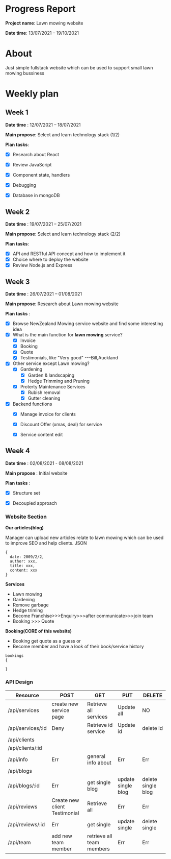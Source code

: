 # Progress Report

**Project name**: Lawn mowing website

**Date time**: 13/07/2021 – 19/10/2021

# About 
Just simple fullstack website which can be used to support small lawn mowing bussiness

# Weekly plan
## Week 1
**Date time**       : 12/07/2021 – 18/07/2021

**Main propose**: Select and learn technology stack (1/2)

**Plan tasks**: 

- [x] Research about React
- [x] Review JavaScript
- [x] Component state, handlers
- [x] Debugging
- [x] Database in mongoDB


## Week 2
**Date time**     :   19/07/2021 – 25/07/2021

**Main propose**: Select and learn technology stack (2/2)

**Plan tasks**: 

- [x] API and RESTful API concept and how to implement it
- [x] Choice where to deploy the website
- [x] Review Node.js and Express

## Week 3
 **Date time**       : 26/07/2021 – 01/08/2021

 **Main propose**: Research about Lawn mowing website

 **Plan tasks**      : 

- [x] Browse NewZealand Mowing service website and find some interesting idea
- [x] What is the main function for **lawn mowing** service?
  - [x] Invoice
  - [x] Booking
  - [x] Quote
  - [x] Testimonials, like "Very good" ---Bill,Auckland
- [x] Other service except Lawn mowing?
  - [x] Gardening
    - [x] Garden & landscaping
    - [x] Hedge Trimming and Pruning
  - [x] Proterty Maintenance Services
    - [x] Rubish removal
    - [x] Gutter cleaning
- [x] Backend functions
  - [x] Manage invoice for clients
  - [x] Discount Offer (xmas, deal) for service
  - [x] Service content edit


## Week 4
 **Date time**       : 02/08/2021 - 08/08/2021

 **Main propose**    : Initial website

 **Plan tasks**      : 

- [x] Structure set
- [x] Decoupled approach



### Website Section
**Our articles(blog)**

Manager can upload new articles relate to lawn mowing which can be used to improve SEO and help clients.
JSON
```
{
  date: 2009/2/2,
  author: xxx,
  title: xxx,
  content: xxx
}
```
**Services**
- Lawn mowing
- Gardening
- Remove garbage
- Hedge triming
- Become Franchise>>>Enquiry>>>after communicate>>>join team
- Booking >>> Quote

**Booking(CORE of this website)**
- Booking get quote as a guess or
- Become member and have a look of their book/service history

```
bookings 
{

}
```



### API Design

| Resource          | POST                          | GET                       | PUT                | DELETE             |
| ----------------- | ----------------------------- | ------------------------- | ------------------ | ------------------ |
| /api/services     | create new service page       | Retrieve all services     | Update all         | NO                 |
| /api/services/:id | Deny                          | Retrieve id service       | Update id          | delete id          |
| /api/clients      |
| /api/clients/:id  |
| /api/info         | Err                           | general info about        | Err                | Err                |
| /api/blogs        |
| /api/blogs/:id    | Err                           | get single blog           | update single blog | delete single blog |
| /api/reviews      | Create new client Testimonial | Retrieve all              | Err                | Err                |
| /api/reviews/:id  | Err                           | get single                | update single      | delete single      |
| /api/team         | add new team member           | retrieve all team members | Err                | Err                |


